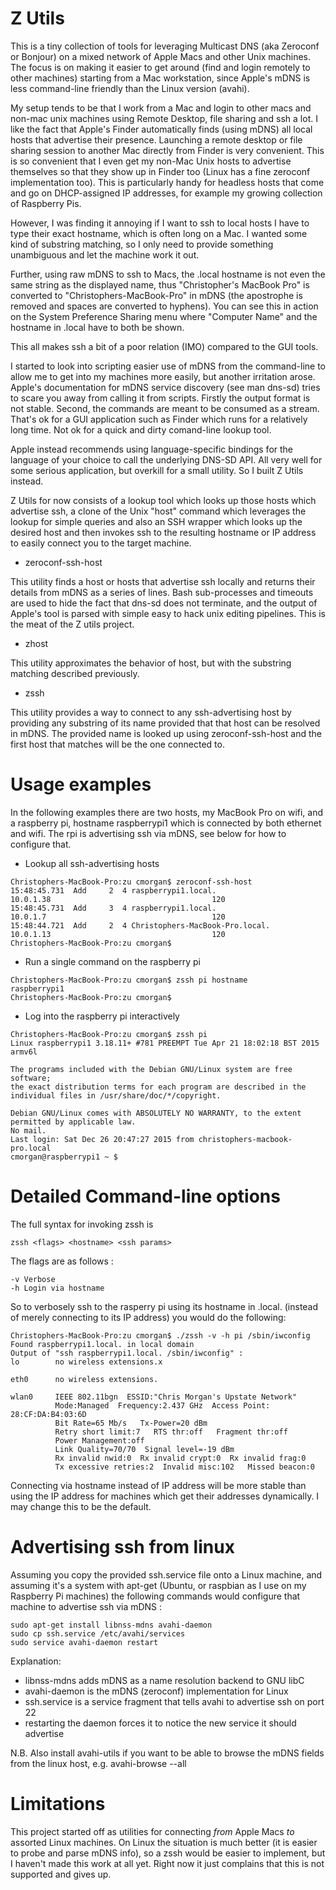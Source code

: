 Z Utils
=======

This is a tiny collection of tools for leveraging Multicast DNS (aka
Zeroconf or Bonjour) on a mixed network of Apple Macs and other Unix
machines. The focus is on making it easier to get around (find and
login remotely to other machines) starting from a Mac workstation,
since Apple's mDNS is less command-line friendly than the Linux
version (avahi).

My setup tends to be that I work from a Mac and login to other macs
and non-mac unix machines using Remote Desktop, file sharing and ssh a
lot. I like the fact that Apple's Finder automatically finds (using
mDNS) all local hosts that advertise their presence. Launching a
remote desktop or file sharing session to another Mac directly from
Finder is very convenient. This is so convenient that I even get my
non-Mac Unix hosts to advertise themselves so that they show up in
Finder too (Linux has a fine zeroconf implementation too). This is
particularly handy for headless hosts that come and go on
DHCP-assigned IP addresses, for example my growing collection of
Raspberry Pis.

However, I was finding it annoying if I want to ssh to local hosts I
have to type their exact hostname, which is often long on a Mac. I
wanted some kind of substring matching, so I only need to provide
something unambiguous and let the machine work it out. 

Further, using raw mDNS to ssh to Macs, the .local hostname is not
even the same string as the displayed name, thus "Christopher's
MacBook Pro" is converted to "Christophers-MacBook-Pro" in mDNS (the
apostrophe is removed and spaces are converted to hyphens). You can
see this in action on the System Preference Sharing menu where
"Computer Name" and the hostname in .local have to both be shown.

This all makes ssh a bit of a poor relation (IMO) compared to the GUI
tools.

I started to look into scripting easier use of mDNS from the
command-line to allow me to get into my machines more easily, but
another irritation arose. Apple's documentation for mDNS service
discovery (see man dns-sd) tries to scare you away from calling it
from scripts. Firstly the output format is not stable. Second, the
commands are meant to be consumed as a stream. That's ok for a GUI
application such as Finder which runs for a relatively long time. Not
ok for a quick and dirty comand-line lookup tool.

Apple instead recommends using language-specific bindings for the
language of your choice to call the underlying DNS-SD API. All very
well for some serious application, but overkill for a small
utility. So I built Z Utils instead. 

Z Utils for now consists of a lookup tool which looks up those hosts
which advertise ssh, a clone of the Unix "host" command which
leverages the lookup for simple queries and also an SSH wrapper which
looks up the desired host and then invokes ssh to the resulting
hostname or IP address to easily connect you to the target machine.

* zeroconf-ssh-host

This utility finds a host or hosts that advertise ssh locally and
returns their details from mDNS as a series of lines. Bash
sub-processes and timeouts are used to hide the fact that dns-sd does
not terminate, and the output of Apple's tool is parsed with simple
easy to hack unix editing pipelines. This is the meat of the Z utils
project.

* zhost

This utility approximates the behavior of host, but with the substring
matching described previously.

* zssh

This utility provides a way to connect to any ssh-advertising host by
providing any substring of its name provided that that host can be
resolved in mDNS. The provided name is looked up using
zeroconf-ssh-host and the first host that matches will be the one
connected to.

Usage examples
==============

In the following examples there are two hosts, my MacBook Pro on wifi,
and a raspberry pi, hostname raspberrypi1 which is connected by both
ethernet and wifi. The rpi is advertising ssh via mDNS, see below for
how to configure that.

* Lookup all ssh-advertising hosts

```
Christophers-MacBook-Pro:zu cmorgan$ zeroconf-ssh-host 
15:48:45.731  Add     2  4 raspberrypi1.local.                    10.0.1.38                                    120
15:48:45.731  Add     3  4 raspberrypi1.local.                    10.0.1.7                                     120
15:48:44.721  Add     2  4 Christophers-MacBook-Pro.local.        10.0.1.13                                    120
Christophers-MacBook-Pro:zu cmorgan$ 
```

* Run a single command on the raspberry pi

```
Christophers-MacBook-Pro:zu cmorgan$ zssh pi hostname
raspberrypi1
Christophers-MacBook-Pro:zu cmorgan$ 
```

* Log into the raspberry pi interactively

```
Christophers-MacBook-Pro:zu cmorgan$ zssh pi
Linux raspberrypi1 3.18.11+ #781 PREEMPT Tue Apr 21 18:02:18 BST 2015 armv6l

The programs included with the Debian GNU/Linux system are free software;
the exact distribution terms for each program are described in the
individual files in /usr/share/doc/*/copyright.

Debian GNU/Linux comes with ABSOLUTELY NO WARRANTY, to the extent
permitted by applicable law.
No mail.
Last login: Sat Dec 26 20:47:27 2015 from christophers-macbook-pro.local
cmorgan@raspberrypi1 ~ $ 
```

Detailed Command-line options
=============================

The full syntax for invoking zssh is

```
zssh <flags> <hostname> <ssh params>
```

The flags are as follows :

```
-v Verbose
-h Login via hostname
```

So to verbosely ssh to the rasperry pi using its hostname in
.local. (instead of merely connecting to its IP address) you would do
the following:

```
Christophers-MacBook-Pro:zu cmorgan$ ./zssh -v -h pi /sbin/iwconfig
Found raspberrypi1.local. in local domain
Output of "ssh raspberrypi1.local. /sbin/iwconfig" :
lo        no wireless extensions.x

eth0      no wireless extensions.

wlan0     IEEE 802.11bgn  ESSID:"Chris Morgan's Upstate Network"  
          Mode:Managed  Frequency:2.437 GHz  Access Point: 28:CF:DA:B4:03:6D   
          Bit Rate=65 Mb/s   Tx-Power=20 dBm   
          Retry short limit:7   RTS thr:off   Fragment thr:off
          Power Management:off
          Link Quality=70/70  Signal level=-19 dBm  
          Rx invalid nwid:0  Rx invalid crypt:0  Rx invalid frag:0
          Tx excessive retries:2  Invalid misc:102   Missed beacon:0
```

Connecting via hostname instead of IP address will be more stable than
using the IP address for machines which get their addresses
dynamically. I may change this to be the default.

Advertising ssh from linux
==========================

Assuming you copy the provided ssh.service file onto a Linux machine,
and assuming it's a system with apt-get (Ubuntu, or raspbian as I use
on my Raspberry Pi machines) the following commands would configure
that machine to advertise ssh via mDNS :

```
sudo apt-get install libnss-mdns avahi-daemon
sudo cp ssh.service /etc/avahi/services
sudo service avahi-daemon restart
```

Explanation:

* libnss-mdns adds mDNS as a name resolution backend to GNU libC
* avahi-daemon is the mDNS (zeroconf) implementation for Linux
* ssh.service is a service fragment that tells avahi to advertise ssh
  on port 22
* restarting the daemon forces it to notice the new service it should advertise

N.B. Also install avahi-utils if you want to be able to browse the
mDNS fields from the linux host, e.g. avahi-browse --all

Limitations
===========

This project started off as utilities for connecting *from* Apple Macs
*to* assorted Linux machines. On Linux the situation is much better
(it is easier to probe and parse mDNS info), so a zssh would be easier
to implement, but I haven't made this work at all yet. Right now it
just complains that this is not supported and gives up.
